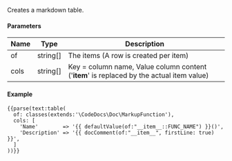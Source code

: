 Creates a markdown table.

#### Parameters

| Name | Type     | Description
| ---- | -------- | ------------
| of   | string[] | The items (A row is created per item)
| cols | string[] | Key = column name, Value column content ('__item__' is replaced by the actual item value)

#### Example

```
{{parse(text:table(
  of: classes(extends:'\CodeDocs\Doc\MarkupFunction'),
  cols: [
    'Name'        => '{{ defaultValue(of:"__item__::FUNC_NAME") }}()',
    'Description' => '{{ docComment(of:"__item__", firstLine: true) }}',
  ]
))}}
```